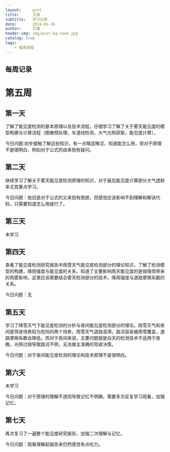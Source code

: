 ```yaml
---
layout:     post
title:      艾强
subtitle:   学习记录
date:       2019-01-16
author:     艾强
header-img: img/post-bg-cook.jpg
catalog: true
tags:
    - 每周进程
---
```

每周记录
----
# 第五周

## 第一天

了解了能见度检测的基本原理以及技术流程，仔细学习了解了关于雾天能见度的模型构建与计算流程（图像预处理，车道线检测，大气光照获取，能见度计算）。

今日问题:初步接触了解这些知识，有一点略显晦涩，知道能怎么用，但对于原理不是很明白，例如对于公式的由来抱有疑问。

## 第二天

继续学习了解关于雾天能见度检测原理的知识，对于最后能见度计算部分大气透射率尤其重点学习。

今日问题：依旧是对于公式的又来抱有困惑，但感觉应该影响不到理解和解读代码，只需要知道怎么用就行了。

## 第三天

未学习

## 第四天

查看了能见度检测研究报告中雨雪天气能见度检测部分的理论知识，了解了检测模型的构建，降雨强度与能见度的关系，知道了主要影响雨天能见度的是弱降雨带来的雨雾影响，这里应该需要结合雾天检测部分的技术，降雨强度与道路摩擦系数的关系。

今日问题：无

## 第五天

学习了降雪天气下能见度检测的分析与夜间能见度检测部分的理论。雨雪天气和夜间是驾驶场景较为危险的两个场景，雨雪天气道路湿滑，路况容易被雨雪覆盖，道路摩擦系数会降低。而对于夜间来说，主要问题就是白天的检测技术不适用于夜晚，光照过弱导致路况不明，无法做主准确的驾驶决策。

今日问题：对于夜间能见度检测的理论和技术原理不是很明白。

## 第六天

未学习

今日问题：对于原理的理解不透彻导致记忆不明确，需要多次反复学习观看，加强记忆。

## 第七天

再次复习了一遍整个能见度研究报告，加强二次理解与记忆。

今日问题：观看理解起报告来仍然感觉有点吃力。

 
